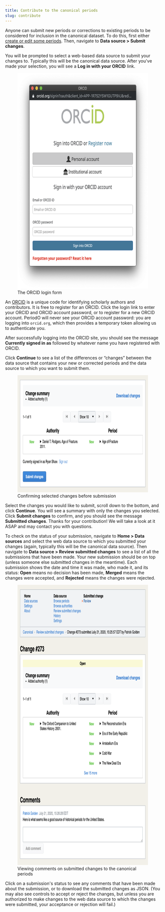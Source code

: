 ```yaml
---
title: Contribute to the canonical periods
slug: contribute
---
```


Anyone can submit new periods or corrections to existing periods to be considered for inclusion in the canonical dataset. To do this, first either [create or edit some periods](#create-or-edit). Then, navigate to **Data source > Submit changes**.

You will be prompted to select a web-based data source to submit your changes to. Typically this will be the canonical data source. After you've made your selection, you will see a **Log in with your ORCID** link. 

<figure class="left">
<img class="screenshot"
     src="/images/orcid-login.png"
     alt="The ORCID login form"
     width="612"
     height="700">
<figcaption>
The ORCID login form
</figcaption>
</figure>

An [ORCID](https://en.wikipedia.org/wiki/ORCID) is a unique code for identifying scholarly authors and contributors. It is free to register for an ORCID. Click the login link to enter your ORCID and ORCID account password, or to register for a new ORCID account. PeriodO will never see your ORCID account password: you are logging into `orcid.org`, which then provides a temporary token allowing us to authenticate you.

After successfully logging into the ORCID site, you should see the message **Currently signed in as** followed by whatever name you have registered with ORCID. 

Click **Continue** to see a list of the differences or “changes” between the data source that contains your new or corrected periods and the data source to which you want to submit them.

<figure>
<img class="screenshot center"
     src="/images/submit-changes.png"
     alt="Confirming selected changes before submission"
     width="800"
     height="380">
<figcaption>
Confirming selected changes before submission
</figcaption>
</figure>

Select the changes you would like to submit, scroll down to the bottom, and click **Continue**. You will see a summary with only the changes you selected. Click **Submit changes** to confirm, and you should see the message **Submitted changes**. Thanks for your contribution! We will take a look at it ASAP and may contact you with questions.

To check on the status of your submission, navigate to **Home > Data sources** and select the web data source to which you submitted your changes (again, typically this will be the canonical data source). Then navigate to **Data source > Review submitted changes** to see a list of all the submissions that have been made. Your new submission should be on top (unless someone else submitted changes in the meantime). Each submission shows the date and time it was made, who made it, and its status: **Open** means no decision has been made, **Merged** means the changes were accepted, and **Rejected** means the changes were rejected.

<figure class="center">
<img class="screenshot center"
     src="/images/submitted-changes.png"
     alt="Viewing comments on submitted changes to the canonical periods"
     width="800"
     height="909">
<figcaption>
Viewing comments on submitted changes to the canonical periods
</figcaption>
</figure>

Click on a submission's status to see any comments that have been made about the submission, or to download the submitted changes as JSON. (You may also see controls to accept or reject the changes, but unless you are authorized to make changes to the web data source to which the changes were submitted, your acceptance or rejection will fail.)

<div class="clear"></div>

